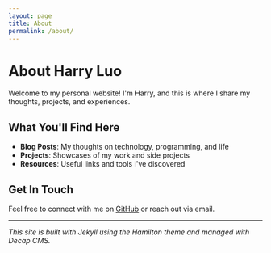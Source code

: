 ```yaml
---
layout: page
title: About
permalink: /about/
---
```


# About Harry Luo

Welcome to my personal website! I'm Harry, and this is where I share my thoughts, projects, and experiences.

## What You'll Find Here

- **Blog Posts**: My thoughts on technology, programming, and life
- **Projects**: Showcases of my work and side projects
- **Resources**: Useful links and tools I've discovered

## Get In Touch

Feel free to connect with me on [GitHub](https://github.com/HarryLuoo) or reach out via email.

---

*This site is built with Jekyll using the Hamilton theme and managed with Decap CMS.*
